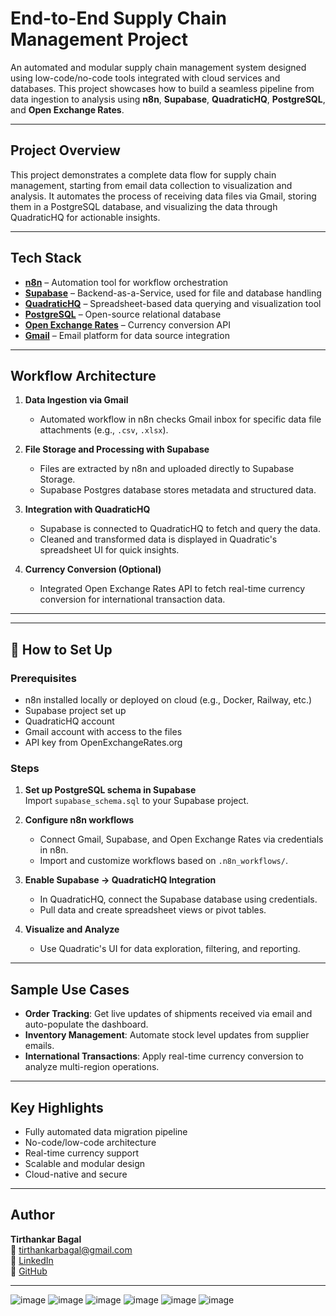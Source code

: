#  End-to-End Supply Chain Management Project

An automated and modular supply chain management system designed using low-code/no-code tools integrated with cloud services and databases. This project showcases how to build a seamless pipeline from data ingestion to analysis using **n8n**, **Supabase**, **QuadraticHQ**, **PostgreSQL**, and **Open Exchange Rates**.

---

##  Project Overview

This project demonstrates a complete data flow for supply chain management, starting from email data collection to visualization and analysis. It automates the process of receiving data files via Gmail, storing them in a PostgreSQL database, and visualizing the data through QuadraticHQ for actionable insights.

---

## Tech Stack

- **[n8n](https://n8n.io/)** – Automation tool for workflow orchestration  
- **[Supabase](https://supabase.com/)** – Backend-as-a-Service, used for file and database handling  
- **[QuadraticHQ](https://www.quadratichq.com/)** – Spreadsheet-based data querying and visualization tool  
- **[PostgreSQL](https://www.postgresql.org/)** – Open-source relational database  
- **[Open Exchange Rates](https://openexchangerates.org/)** – Currency conversion API  
- **[Gmail](https://mail.google.com/)** – Email platform for data source integration  

---

## Workflow Architecture

1. **Data Ingestion via Gmail**  
   - Automated workflow in n8n checks Gmail inbox for specific data file attachments (e.g., `.csv`, `.xlsx`).  

2. **File Storage and Processing with Supabase**  
   - Files are extracted by n8n and uploaded directly to Supabase Storage.  
   - Supabase Postgres database stores metadata and structured data.  

3. **Integration with QuadraticHQ**  
   - Supabase is connected to QuadraticHQ to fetch and query the data.  
   - Cleaned and transformed data is displayed in Quadratic's spreadsheet UI for quick insights.

4. **Currency Conversion (Optional)**  
   - Integrated Open Exchange Rates API to fetch real-time currency conversion for international transaction data.

---

---

## 🔧 How to Set Up

### Prerequisites

- n8n installed locally or deployed on cloud (e.g., Docker, Railway, etc.)
- Supabase project set up
- QuadraticHQ account
- Gmail account with access to the files
- API key from OpenExchangeRates.org

### Steps

1. **Set up PostgreSQL schema in Supabase**  
   Import `supabase_schema.sql` to your Supabase project.

2. **Configure n8n workflows**  
   - Connect Gmail, Supabase, and Open Exchange Rates via credentials in n8n.
   - Import and customize workflows based on `.n8n_workflows/`.

3. **Enable Supabase → QuadraticHQ Integration**  
   - In QuadraticHQ, connect the Supabase database using credentials.
   - Pull data and create spreadsheet views or pivot tables.

4. **Visualize and Analyze**  
   - Use Quadratic's UI for data exploration, filtering, and reporting.

---

## Sample Use Cases

- **Order Tracking**: Get live updates of shipments received via email and auto-populate the dashboard.
- **Inventory Management**: Automate stock level updates from supplier emails.
- **International Transactions**: Apply real-time currency conversion to analyze multi-region operations.

---

## Key Highlights

- Fully automated data migration pipeline
- No-code/low-code architecture
- Real-time currency support
- Scalable and modular design
- Cloud-native and secure

---

## Author

**Tirthankar Bagal**  
📧 tirthankarbagal@gmail.com  
🔗 [LinkedIn](https://www.linkedin.com/in/tirthankar-bagal)  
🔗 [GitHub](https://github.com/Tirtho2000)

---
![image](https://github.com/user-attachments/assets/73cac15a-8ce2-47aa-a935-e239c1d372e9)
![image](https://github.com/user-attachments/assets/bdb846b9-de46-43b1-bca1-9c460f11b329)
![image](https://github.com/user-attachments/assets/55545e87-ee87-4ed1-9f20-b6d41ba6ba36)
![image](https://github.com/user-attachments/assets/9d9e4fa3-ef06-47e9-b6b6-4e50b0342c54)
![image](https://github.com/user-attachments/assets/bb075a1c-1c3c-4b77-8478-6e6a77d4efa2)
![image](https://github.com/user-attachments/assets/73dffd28-6bee-46fb-b0ba-906c9b5f3b99)






